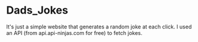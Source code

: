 # Dads_Jokes
It's just a simple website that generates a random joke at each click. I used an API (from api.api-ninjas.com for free) to fetch jokes.
